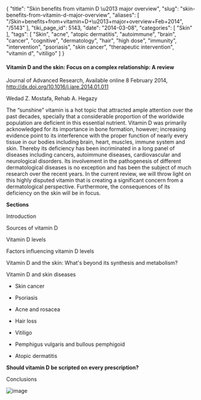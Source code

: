 {
    "title": "Skin benefits from vitamin D \u2013 major overview",
    "slug": "skin-benefits-from-vitamin-d-major-overview",
    "aliases": [
        "/Skin+benefits+from+vitamin+D+\u2013+major+overview+Feb+2014",
        "/5143"
    ],
    "tiki_page_id": 5143,
    "date": "2014-03-08",
    "categories": [
        "Skin"
    ],
    "tags": [
        "Skin",
        "acne",
        "atopic dermatitis",
        "autoimmune",
        "brain",
        "cancer",
        "cognitive",
        "dermatology",
        "hair",
        "high dose",
        "immunity",
        "intervention",
        "psoriasis",
        "skin cancer",
        "therapeutic intervention",
        "vitamin d",
        "vitiligo"
    ]
}


#### Vitamin D and the skin: Focus on a complex relationship: A review

Journal of Advanced Research, Available online 8 February 2014, http://dx.doi.org/10.1016/j.jare.2014.01.011

Wedad Z. Mostafa, Rehab A. Hegazy

The “sunshine” vitamin is a hot topic that attracted ample attention over the past decades, specially that a considerable proportion of the worldwide population are deficient in this essential nutrient. Vitamin D was primarily acknowledged for its importance in bone formation, however; increasing evidence point to its interference with the proper function of nearly every tissue in our bodies including brain, heart, muscles, immune system and skin. Thereby its deficiency has been incriminated in a long panel of diseases including cancers, autoimmune diseases, cardiovascular and neurological disorders. Its involvement in the pathogenesis of different dermatological diseases is no exception and has been the subject of much research over the recent years. In the current review, we will throw light on this highly disputed vitamin that is creating a significant concern from a dermatological perspective. Furthermore, the consequences of its deficiency on the skin will be in focus.

 **Sections** 

Introduction

Sources of vitamin D

Vitamin D levels

Factors influencing vitamin D levels

Vitamin D and the skin: What's beyond its synthesis and metabolism?

Vitamin D and skin diseases

* Skin cancer

* Psoriasis

* Acne and rosacea

* Hair loss

* Vitiligo

* Pemphigus vulgaris and bullous pemphigoid

* Atopic dermatitis

 **Should vitamin D be scripted on every prescription?** 

Conclusions

<img src="https://d1bk1kqxc0sym.cloudfront.net/attachments/jpeg/skin-2014-f2.jpg" alt="image">